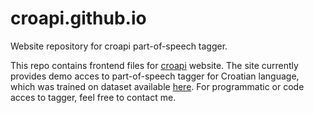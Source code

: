 # croapi.github.io
Website repository for croapi part-of-speech tagger.

This repo contains frontend files for [croapi](https://croapi.github.io/) website. The site currently provides demo acces to part-of-speech 
tagger for Croatian language, which was trained on dataset available [here](https://www.clarin.si/repository/xmlui/handle/11356/1183). 
For programmatic or code acces to tagger, feel free to contact me.

